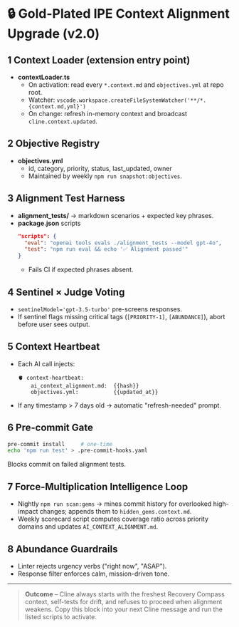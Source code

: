 # 🔒 Gold-Plated IPE Context Alignment Upgrade (v2.0)

## 1 Context Loader (extension entry point)
- **contextLoader.ts**
  - On activation: read every `*.context.md` and `objectives.yml` at repo root.
  - Watcher: `vscode.workspace.createFileSystemWatcher('**/*.{context.md,yml}')`
  - On change: refresh in-memory context and broadcast `cline.context.updated`.

## 2 Objective Registry
- **objectives.yml**
  - id, category, priority, status, last_updated, owner
  - Maintained by weekly `npm run snapshot:objectives`.

## 3 Alignment Test Harness
- **alignment_tests/** → markdown scenarios + expected key phrases.
- **package.json** scripts
  ```json
  "scripts": {
    "eval": "openai tools evals ./alignment_tests --model gpt-4o",
    "test": "npm run eval && echo '✅ Alignment passed'"
  }
  ```
  - Fails CI if expected phrases absent.

## 4 Sentinel × Judge Voting
- `sentinelModel='gpt-3.5-turbo'` pre-screens responses.
- If sentinel flags missing critical tags (`[PRIORITY-1]`, `[ABUNDANCE]`), abort before user sees output.

## 5 Context Heartbeat
- Each AI call injects:
  ```
  🫀 context-heartbeat:
      ai_context_alignment.md:  {{hash}}
      objectives.yml:           {{updated_at}}
  ```
- If any timestamp > 7 days old → automatic "refresh-needed" prompt.

## 6 Pre-commit Gate
```bash
pre-commit install     # one-time
echo 'npm run test' > .pre-commit-hooks.yaml
```
Blocks commit on failed alignment tests.

## 7 Force-Multiplication Intelligence Loop
- Nightly `npm run scan:gems` → mines commit history for overlooked high-impact changes; appends them to `hidden_gems.context.md`.
- Weekly scorecard script computes coverage ratio across priority domains and updates `AI_CONTEXT_ALIGNMENT.md`.

## 8 Abundance Guardrails
- Linter rejects urgency verbs ("right now", "ASAP").
- Response filter enforces calm, mission-driven tone.

---

> **Outcome** – Cline always starts with the freshest Recovery Compass context, self-tests for drift, and refuses to proceed when alignment weakens. Copy this block into your next Cline message and run the listed scripts to activate.
